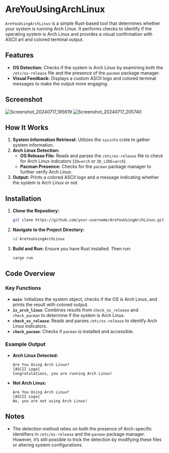 
# AreYouUsingArchLinux

`AreYouUsingArchLinux` is a simple Rust-based tool that determines whether your system is running Arch Linux. It performs checks to identify if the operating system is Arch Linux and provides a visual confirmation with ASCII art and colored terminal output.

## Features

- **OS Detection:** Checks if the system is Arch Linux by examining both the `/etc/os-release` file and the presence of the `pacman` package manager.
- **Visual Feedback:** Displays a custom ASCII logo and colored terminal messages to make the output more engaging.

## Screenshot

![Screenshot_20240717_195619](https://github.com/user-attachments/assets/06cea7f2-3d4b-4fbf-8171-0c9e8214cefd)
![Screenshot_20240717_205740](https://github.com/user-attachments/assets/4fc25372-e565-4203-829a-91826de26d3e)

## How It Works

1. **System Information Retrieval:** Utilizes the `sysinfo` crate to gather system information.
2. **Arch Linux Detection:**
   - **OS Release File:** Reads and parses the `/etc/os-release` file to check for Arch Linux indicators (`ID=arch` or `ID_LIKE=arch`).
   - **Pacman Presence:** Checks for the `pacman` package manager to further verify Arch Linux.
3. **Output:** Prints a colored ASCII logo and a message indicating whether the system is Arch Linux or not.

## Installation

1. **Clone the Repository:**
   ```sh
   git clone https://github.com/your-username/AreYouUsingArchLinux.git
   ```

2. **Navigate to the Project Directory:**
   ```sh
   cd AreYouUsingArchLinux
   ```

3. **Build and Run:**
   Ensure you have Rust installed. Then run:
   ```sh
   cargo run
   ```

## Code Overview

### Key Functions

- **`main`**: Initializes the system object, checks if the OS is Arch Linux, and prints the result with colored output.
- **`is_arch_linux`**: Combines results from `check_os_release` and `check_pacman` to determine if the system is Arch Linux.
- **`check_os_release`**: Reads and parses `/etc/os-release` to identify Arch Linux indicators.
- **`check_pacman`**: Checks if `pacman` is installed and accessible.

### Example Output

- **Arch Linux Detected:**
  ```
  Are You Using Arch Linux?
  [ASCII Logo]
  Congratulations, you are running Arch Linux!
  ```

- **Not Arch Linux:**
  ```
  Are You Using Arch Linux?
  [ASCII Logo]
  No, you are not using Arch Linux!
  ```

## Notes

- The detection method relies on both the presence of Arch-specific identifiers in `/etc/os-release` and the `pacman` package manager. However, it’s still possible to trick the detection by modifying these files or altering system configurations.
